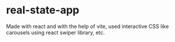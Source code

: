 # real-state-app
Made with react and with the help of vite,
used interactive CSS like carousels using react swiper library, etc.
